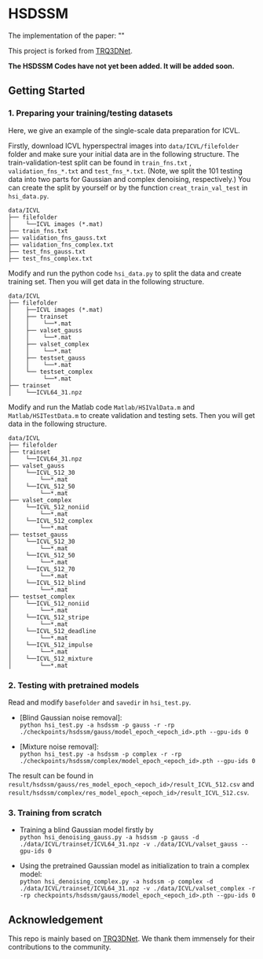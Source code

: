 # HSDSSM

The implementation of the paper: ""

This project is forked from [TRQ3DNet](https://github.com/LiPang/TRQ3DNet).


**The HSDSSM Codes have not yet been added. It will be added soon.**



## Getting Started

### 1. Preparing your training/testing datasets
Here, we give an example of the single-scale data preparation for ICVL.

Firstly, download ICVL hyperspectral images into ```data/ICVL/filefolder``` folder and 
make sure your initial data are in the following structure. The train-validation-test 
split can be found in ```train_fns.txt``` , ```validation_fns_*.txt``` and 
```test_fns_*.txt```. (Note, we split the 101 testing data into two parts for Gaussian 
and complex denoising, respectively.) You can create the split by yourself or by the function 
```creat_train_val_test``` in ```hsi_data.py```.


```angular2html
data/ICVL
├── filefolder
│    └──ICVL images (*.mat)
├── train_fns.txt
├── validation_fns_gauss.txt
├── validation_fns_complex.txt
├── test_fns_gauss.txt
├── test_fns_complex.txt
```

Modify and run the python code ```hsi_data.py``` to split the data and create training set. 
Then you will get data in the following structure.

```angular2html
data/ICVL
├── filefolder
│    ├──ICVL images (*.mat)
│    ├── trainset
│    │    └──*.mat
│    ├── valset_gauss
│    │    └──*.mat
│    ├── valset_complex
│    │    └──*.mat
│    ├── testset_gauss
│    │    └──*.mat
│    └── testset_complex
│         └──*.mat
├── trainset
│    └──ICVL64_31.npz
```

Modify and run the Matlab code ```Matlab/HSIValData.m``` and ```Matlab/HSITestData.m``` to create validation and testing sets.
Then you will get data in the following structure.

```angular2html
data/ICVL
├── filefolder
├── trainset
│    └──ICVL64_31.npz
├── valset_gauss
│    └──ICVL_512_30
│        └──*.mat
│    └──ICVL_512_50
│        └──*.mat
├── valset_complex
│    └──ICVL_512_noniid
│        └──*.mat
│    └──ICVL_512_complex
│        └──*.mat
├── testset_gauss
│    └──ICVL_512_30
│        └──*.mat
│    └──ICVL_512_50
│        └──*.mat
│    └──ICVL_512_70
│        └──*.mat
│    └──ICVL_512_blind
│        └──*.mat
├── testset_complex
│    └──ICVL_512_noniid
│        └──*.mat
│    └──ICVL_512_stripe
│        └──*.mat
│    └──ICVL_512_deadline
│        └──*.mat
│    └──ICVL_512_impulse
│        └──*.mat
│    └──ICVL_512_mixture
│        └──*.mat
```


### 2. Testing with pretrained models
Read and modify ```basefolder``` and ```savedir``` in ```hsi_test.py```.

* [Blind Gaussian noise removal]:   
```python hsi_test.py -a hsdssm -p gauss -r -rp ./checkpoints/hsdssm/gauss/model_epoch_<epoch_id>.pth --gpu-ids 0```

* [Mixture noise removal]:  
```python hsi_test.py -a hsdssm -p complex -r -rp ./checkpoints/hsdssm/complex/model_epoch_<epoch_id>.pth --gpu-ids 0```

The result can be found in ```result/hsdssm/gauss/res_model_epoch_<epoch_id>/result_ICVL_512.csv``` and ```result/hsdssm/complex/res_model_epoch_<epoch_id>/result_ICVL_512.csv```.

### 3. Training from scratch
* Training a blind Gaussian model firstly by  
```python hsi_denoising_gauss.py -a hsdssm -p gauss -d ./data/ICVL/trainset/ICVL64_31.npz -v ./data/ICVL/valset_gauss --gpu-ids 0```

* Using the pretrained Gaussian model as initialization to train a complex model:  
```python hsi_denoising_complex.py -a hsdssm -p complex -d ./data/ICVL/trainset/ICVL64_31.npz -v ./data/ICVL/valset_complex -r -rp checkpoints/hsdssm/gauss/model_epoch_<epoch_id>.pth --gpu-ids 0```


## Acknowledgement

This repo is mainly based on [TRQ3DNet](https://github.com/LiPang/TRQ3DNet). We thank them immensely for their contributions to the community.
